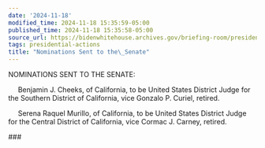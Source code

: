 ```yaml
---
date: '2024-11-18'
modified_time: 2024-11-18 15:35:59-05:00
published_time: 2024-11-18 15:35:58-05:00
source_url: https://bidenwhitehouse.archives.gov/briefing-room/presidential-actions/2024/11/18/nominations-sent-to-the-senate-156/
tags: presidential-actions
title: "Nominations Sent to the\_Senate"
---
```

 
NOMINATIONS SENT TO THE SENATE:

     Benjamin J. Cheeks, of California, to be United States District
Judge for the Southern District of California, vice Gonzalo P. Curiel,
retired.

     Serena Raquel Murillo, of California, to be United States District
Judge for the Central District of California, vice Cormac J. Carney,
retired.

\###
